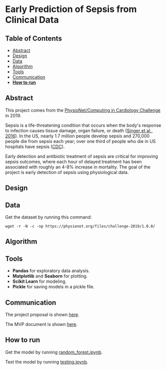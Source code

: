 # Early Prediction of Sepsis from Clinical Data

## Table of Contents
- [Abstract](#link-part-1)
- [Design](#link-part-2)
- [Data](#link-part-3)
- [Algorithm](#link-part-4)
- [Tools](#link-part-5)
- [Communication](#link-part-6)
- [**How to run**](#link-part-7)

## <a name="link-part-1">Abstract</a>

This project comes from the [PhysioNet/Computing in Cardiology Challenge](https://physionet.org/content/challenge-2019/1.0.0/)
in 2019.

Sepsis is a life-threatening condition that occurs when the body's response
to infection causes tissue damage, organ failure, or death ([Singer et al., 2016](https://www.ncbi.nlm.nih.gov/pubmed/26903338)).
In the US, nearly 1.7 million people develop sepsis and 270,000 people die
from sepsis each year; over one third of people who die in US hospitals have
sepsis ([CDC](https://www.cdc.gov/sepsis/datareports/index.html)).

Early detection and antibiotic treatment of sepsis are critical for improving
sepsis outcomes, where each hour of delayed treatment has been associated with
roughly an 4-8% increase in mortality. The goal of the project is early detection
of sepsis using physiological data.

## <a name="link-part-2">Design</a>



## <a name="link-part-3">Data</a>

Get the dataset by running this command:
```
wget -r -N -c -np https://physionet.org/files/challenge-2019/1.0.0/
```

## <a name="link-part-4">Algorithm</a>



## <a name="link-part-5">Tools</a>

* **Pandas** for exploratory data analysis.
* **Matplotlib** and **Seaborn** for plotting.
* **Scikit Learn** for modeling.
* **Pickle** for saving models in a pickle file.

## <a name="link-part-6">Communication</a>

The project proposal is shown [here](/documents/proposal.md).

The MVP document is shown [here](/documents/MVP.md).

## <a name="link-part-7">How to run</a>

Get the model by running [random_forest.ipynb](/models/random_forest.ipynb).

Test the model by running [testing.ipynb](/testing.ipynb).
